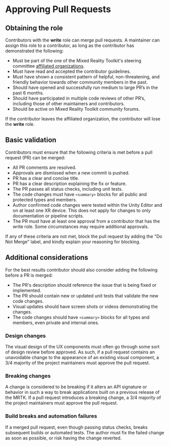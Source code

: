 # Approving Pull Requests

## Obtaining the role

Contributors with the **write** role can merge pull requests. A maintainer can assign this role to a contributor, as long as the contributor has demonstrated the following:

* Must be part of the one of the Mixed Reality Toolkit's steering committee [affiliated organizations](https://github.com/MixedRealityToolkit/MixedRealityToolkit-MVG/blob/main/org-docs/STEERING-COMMITTEE.md).
* Must have read and accepted the contributor guidelines.
* Must have shown a consistent pattern of helpful, non-threatening, and friendly behavior towards other community members in the past.
* Should have opened and successfully run medium to large PR’s in the past 6 months.
* Should have participated in multiple code reviews of other PR’s, including those of other maintainers and contributors.
* Should be active on Mixed Reality Toolkit community forums.

If the contributor leaves the affiliated organization, the contributor will lose the **write** role.

## Basic validation

Contributors must ensure that the following criteria is met before a pull request (PR) can be merged:

* All PR comments are resolved.
* Approvals are dismissed when a new commit is pushed.
* PR has a clear and concise title.
* PR has a clear description explaining the fix or feature. 
* The PR passes all status checks, including unit tests.
* The code changes must have `<summary>` blocks for all public and protected types and members.
* Author confirmed code changes were tested within the Unity Editor and on at least one XR device. This does not apply for changes to only documentation or pipeline scripts.
* The PR must have at least one approval from a contributor that has the write role. Some circumstances may require additional approvals.

If any of these criteria are not met, block the pull request by adding the "Do Not Merge" label, and kindly explain your reasoning for blocking.

## Additional considerations

For the best results contributor should also consider adding the following before a PR is merged:

* The PR's description should reference the issue that is being fixed or implemented.
* The PR should contain new or updated unit tests that validate the new code changes.
* Visual updates should have screen shots or videos demonstrating the changes.
* The code changes should have `<summary>` blocks for all types and members, even private and internal ones.

### Design changes

The visual design of the UX components must often go through some sort of design review before approved. As such, if a pull request contains an unavoidable change to the appearance of an existing visual component, a 3/4 majority of the project maintainers must approve the pull request.

### Breaking changes

A change is considered to be breaking if it alters an API signature or behavior in such a way to break applications built on a previous release of the MRTK. If a pull request introduces a breaking change, a 3/4 majority of the project maintainers must approve the pull request.

### Build breaks and automation failures

If a merged pull request, even though passing status checks, breaks subsequent builds or automated tests. The author must fix the failed change as soon as possible, or risk having the change reverted.
